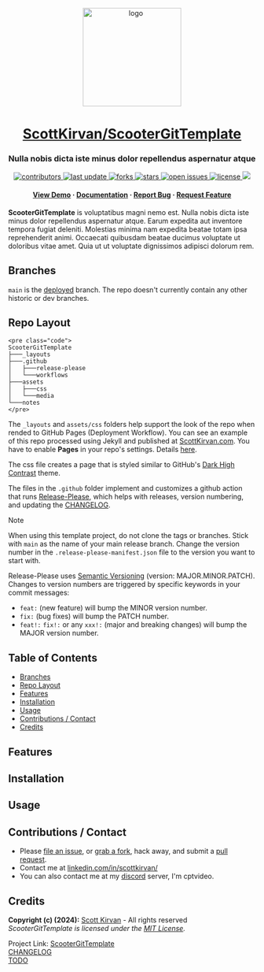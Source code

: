 <div align="center">
<p>
  <img src="assets/media/logo.jpg" alt="logo" width="200" height="auto" />
    <h1><a href="https://github.com/ScottKirvan/ScooterGitTemplate">ScottKirvan/ScooterGitTemplate</a></h1>
  <h3>Nulla nobis dicta iste minus dolor repellendus aspernatur atque</h3>
</p>
  
  
<!-- Badges -->
<p>
  <a href="https://github.com/ScottKirvan/ScooterGitTemplate/graphs/contributors">
    <img src="https://img.shields.io/github/contributors/ScottKirvan/ScooterGitTemplate" alt="contributors" />
  </a>
  <a href="">
    <img src="https://img.shields.io/github/last-commit/ScottKirvan/ScooterGitTemplate" alt="last update" />
  </a>
  <a href="https://github.com/ScottKirvan/ScooterGitTemplate/network/members">
    <img src="https://img.shields.io/github/forks/ScottKirvan/ScooterGitTemplate" alt="forks" />
  </a>
  <a href="https://github.com/ScottKirvan/ScooterGitTemplate/stargazers">
    <img src="https://img.shields.io/github/stars/ScottKirvan/ScooterGitTemplate" alt="stars" />
  </a>
  <a href="https://github.com/ScottKirvan/ScooterGitTemplate/issues/">
    <img src="https://img.shields.io/github/issues/ScottKirvan/ScooterGitTemplate" alt="open issues" />
  </a>
  <a href="https://github.com/ScottKirvan/ScooterGitTemplate/blob/master/LICENSE">
    <img src="https://img.shields.io/github/license/ScottKirvan/ScooterGitTemplate.svg" alt="license" />
  </a>
  <a href="https://discord.gg/gQH4mXWQRT">
    <!--<img src="https://img.shields.io/discord/704680098577514527?style=flat-square&label=%F0%9F%92%AC%20discord&color=00ACD7">-->
    <img src="https://img.shields.io/discord/1052011377415438346?style=flat-square&label=discord&color=00ACD7">
  </a>
</p>
   
<h4>
    <a href="https://tinyurl.com/3vf7whyd">View Demo</a>
  <span> · </span>
    <a href="https://github.com/ScottKirvan/ScooterGitTemplate/blob/main/README.md">Documentation</a>
  <span> · </span>
    <a href="https://github.com/ScottKirvan/ScooterGitTemplate/issues/new?labels=bug&title=%5BBUG%5D">Report Bug</a>
  <span> · </span>
    <a href="https://github.com/ScottKirvan/ScooterGitTemplate/issues/new?labels=enhancement&title=%5BFEATURE+REQUEST%5D">Request Feature</a>
  </h4>
</div>

**ScooterGitTemplate** is voluptatibus magni nemo est. Nulla nobis dicta iste minus dolor repellendus aspernatur atque. Earum expedita aut inventore tempora fugiat deleniti. Molestias minima nam expedita beatae totam ipsa reprehenderit animi. Occaecati quibusdam beatae ducimus voluptate ut doloribus vitae amet. Quia ut ut voluptate dignissimos adipisci dolorum rem.

Branches
--------
`main` is the [deployed](https://www.scottkirvan.com/ScooterGitTemplate/) branch.  The repo doesn't currently contain any other historic or dev branches.

Repo Layout
-----------
```
<pre class="code">
ScooterGitTemplate
├───_layouts
├───.github
│   ├───release-please
│   └───workflows
├───assets
│   ├───css
│   └───media
└───notes
</pre>
```
The `_layouts` and `assets/css` folders help support the look of the repo when rended to GitHub Pages (Deployment Workflow). 
You can see an example of this repo processed using Jekyll and published at [ScottKirvan.com](https://www.scottkirvan.com/ScooterGitTemplate/).  You have to enable **Pages** in your repo's settings.  Details [here](https://docs.github.com/en/pages/setting-up-a-github-pages-site-with-jekyll).

The css file creates a page that is styled similar to GitHub's [Dark High Contrast](https://github.blog/changelog/2021-08-25-dark-high-contrast-theme-ga/) theme.

The files in the `.github` folder implement and customizes a github action that runs [Release-Please](https://github.com/googleapis/release-please), which helps with releases, version numbering, and updating the [CHANGELOG](notes/CHANGELOG.md).

>[!NOTE]
> When using this template project, do not clone the tags or branches. Stick with `main` as the name of your main release branch. Change the version number in the `.release-please-manifest.json` file to the version you want to start with.
>
> Release-Please uses [Semantic Versioning](https://semver.org/) (version: MAJOR.MINOR.PATCH). Changes to version numbers are triggered by specific keywords in your commit messages:
> - `feat:` (new feature) will bump the MINOR version number.
> - `fix:` (bug fixes) will bump the PATCH number.
> - `feat!:` `fix!:` or any `xxx!:` (major and breaking changes) will bump the MAJOR version number.



Table of Contents
-----------------
- [Branches](#branches)
- [Repo Layout](#repo-layout)
- [Features](#features)
- [Installation](#installation)
- [Usage](#usage)
- [Contributions / Contact](#contributions--contact)
- [Credits](#credits)

Features
--------
Installation
------------
Usage
-----

Contributions / Contact
-----------------------
- Please [file an issue](https://github.com/ScottKirvan/ScooterGitTemplate/issues/new), or [grab a fork](https://github.com/ScottKirvan/ScooterGitTemplate/fork), hack away, and submit a [pull request](https://github.com/ScottKirvan/ScooterGitTemplate/pulls).
- Contact me at [linkedin.com/in/scottkirvan/](https://www.linkedin.com/in/scottkirvan/)
- You can also contact me at my [discord](https://discord.gg/TSKHvVFYxB) server, I'm cptvideo.

Credits
-------
**Copyright (c) (2024):** [Scott Kirvan](https://github.com/ScottKirvan)  - All rights reserved   
*ScooterGitTemplate is licensed under the [MIT License](LICENSE.md).*  

Project Link:  [ScooterGitTemplate](https://github.com/ScottKirvan/ScooterGitTemplate)  
[CHANGELOG](notes/CHANGELOG.md)  
[TODO](notes/TODO.md)

